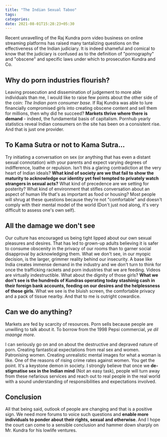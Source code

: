 ```yaml
---
title: "The Indian Sexual Taboo"
tags:
categories: 
date: 2021-08-01T15:28:23+05:30
---  
```


Recent unravelling of the Raj Kundra porn video business on online streaming platforms has raised many tantalizing questions on the effectiveness of the Indian judiciary. It is indeed shameful and comical to know that the judiciary is confused as to the definition of "pornography" and "obscene" and specific laws under which to prosecution Kundra and Co.

## Why do porn industries flourish?  

Leaving prosecution and dissemination of judgement to more able individuals than me, I  would like to raise few points about the other side of the coin: _The Indian porn consumer base_. If Raj Kundra was able to lure financially compromised girls into creating obscene content and sell them for millions, then why did he succeed? **Markets thrive where there is demand** - indeed, the fundamental basis of capitalism. Pornhub yearly statistics reveal Indian consumers on the site has been on a consistent rise. And that is just one provider. 

## To Kama Sutra or not to Kama Sutra...  

Try initiating a conversation on sex (or anything that has even a distant sexual connotation) with your parents and expect varying degrees of indifference, loathe or repulsion. Isn't this a glaring contradiction at the very heart of Indian ideals? **What kind of society are we that fail to show the maturity to acknowledge our identity yet feel tempted to privately watch strangers in sexual acts?**
What kind of precedence are we setting for posterity? What kind of environment that stifles conversation about an aspect of human life that's as important as food or housing? Most people will shrug at these questions because they're not "comfortable" and doesn't comply with their mental model of the world (Don't just nod along, it's very difficult to assess one's own self).   

## All the damage we don't see  

Our culture has encouraged us being tight lipped about our own sexual pleasures and desires. That has led to grown-up adults believing it is safer to consume obscenity in the privacy of our rooms than to garner social disapproval by acknowledging them. What we don't see, in our myopic decision, is the larger, grimmer reality behind our insecurity. A base like India creates immense demand in the  industry and we don't turn to think for once the trafficking rackets and porn industries that we are feeding. Videos are virtually indestructible. What about the dignity of those girls? **What we don't see is the hundreds of Kundras operating today stashinig cash in their foreign bank accounts, feeding on our desires and the helplessness of those girls**. What we see is the bluish screen, the comfortable privacy and a pack of tissue nearby. And that to me is outright cowardice.

## Can we do anything?  

Markets are fed by scarcity of resources. Porn sells because people are unwilling to talk about it. To borrow from the 1998 Pepsi commercial, _ye dil maange more_.    

I can seriously go on and on about the destructive and depraved nature of porn. Creating fantastical expectations from real sex and women. Patronising women. Creating unrealistic mental images for what a woman is like. One of the reasons of rising crime rates against women. You get the point. It's a keystone demon in society. I strongly believe that once we **de-stigmatise sex in the Indian mind** (Not an easy task), people will turn away from these nefarious services and reach out to real people in the real world with a sound understanding of responsibilities and expectations involved. 

## Conclusion

All that being said, outlook of people are changing and that is a positive sign. We need more forums to voice such questions and **enable more individuals to ponder about their rights, sexual and otherwise**. And I hope the court can come to a sensible conclusion and hammer down sharply on Mr. Kundra for his lowlife ventures. 

